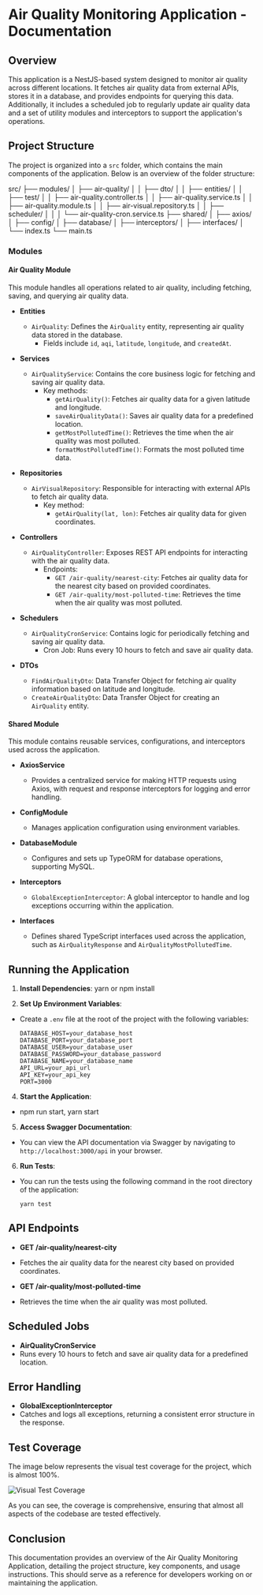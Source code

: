 # Air Quality Monitoring Application - Documentation

## Overview

This application is a NestJS-based system designed to monitor air quality across different locations. It fetches air quality data from external APIs, stores it in a database, and provides endpoints for querying this data. Additionally, it includes a scheduled job to regularly update air quality data and a set of utility modules and interceptors to support the application's operations.

## Project Structure

The project is organized into a `src` folder, which contains the main components of the application. Below is an overview of the folder structure:

src/ ├── modules/ │ ├── air-quality/ │ │ ├── dto/ │ │ ├── entities/ │ │ ├── test/ │ │ ├── air-quality.controller.ts │ │ ├── air-quality.service.ts │ │ ├── air-quality.module.ts │ │ ├── air-visual.repository.ts │ │ ├── scheduler/ │ │ │ └── air-quality-cron.service.ts ├── shared/ │ ├── axios/ │ ├── config/ │ ├── database/ │ ├── interceptors/ │ ├── interfaces/ │ └── index.ts └── main.ts

### Modules

#### Air Quality Module

This module handles all operations related to air quality, including fetching, saving, and querying air quality data.

- **Entities**

  - `AirQuality`: Defines the `AirQuality` entity, representing air quality data stored in the database.
    - Fields include `id`, `aqi`, `latitude`, `longitude`, and `createdAt`.

- **Services**

  - `AirQualityService`: Contains the core business logic for fetching and saving air quality data.
    - Key methods:
      - `getAirQuality()`: Fetches air quality data for a given latitude and longitude.
      - `saveAirQualityData()`: Saves air quality data for a predefined location.
      - `getMostPollutedTime()`: Retrieves the time when the air quality was most polluted.
      - `formatMostPollutedTime()`: Formats the most polluted time data.

- **Repositories**

  - `AirVisualRepository`: Responsible for interacting with external APIs to fetch air quality data.
    - Key method:
      - `getAirQuality(lat, lon)`: Fetches air quality data for given coordinates.

- **Controllers**

  - `AirQualityController`: Exposes REST API endpoints for interacting with the air quality data.
    - Endpoints:
      - `GET /air-quality/nearest-city`: Fetches air quality data for the nearest city based on provided coordinates.
      - `GET /air-quality/most-polluted-time`: Retrieves the time when the air quality was most polluted.

- **Schedulers**

  - `AirQualityCronService`: Contains logic for periodically fetching and saving air quality data.
    - Cron Job: Runs every 10 hours to fetch and save air quality data.

- **DTOs**
  - `FindAirQualityDto`: Data Transfer Object for fetching air quality information based on latitude and longitude.
  - `CreateAirQualityDto`: Data Transfer Object for creating an `AirQuality` entity.

#### Shared Module

This module contains reusable services, configurations, and interceptors used across the application.

- **AxiosService**

  - Provides a centralized service for making HTTP requests using Axios, with request and response interceptors for logging and error handling.

- **ConfigModule**

  - Manages application configuration using environment variables.

- **DatabaseModule**

  - Configures and sets up TypeORM for database operations, supporting MySQL.

- **Interceptors**

  - `GlobalExceptionInterceptor`: A global interceptor to handle and log exceptions occurring within the application.

- **Interfaces**
  - Defines shared TypeScript interfaces used across the application, such as `AirQualityResponse` and `AirQualityMostPollutedTime`.

## Running the Application

1. **Install Dependencies**:
   yarn or npm install

2. **Set Up Environment Variables**:

- Create a `.env` file at the root of the project with the following variables:
  ```
  DATABASE_HOST=your_database_host
  DATABASE_PORT=your_database_port
  DATABASE_USER=your_database_user
  DATABASE_PASSWORD=your_database_password
  DATABASE_NAME=your_database_name
  API_URL=your_api_url
  API_KEY=your_api_key
  PORT=3000
  ```

4. **Start the Application**:

- npm run start, yarn start

5. **Access Swagger Documentation**:

- You can view the API documentation via Swagger by navigating to `http://localhost:3000/api` in your browser.

6. **Run Tests**:

- You can run the tests using the following command in the root directory of the application:
  ```
  yarn test
  ```

## API Endpoints

- **GET /air-quality/nearest-city**
- Fetches the air quality data for the nearest city based on provided coordinates.

- **GET /air-quality/most-polluted-time**
- Retrieves the time when the air quality was most polluted.

## Scheduled Jobs

- **AirQualityCronService**
- Runs every 10 hours to fetch and save air quality data for a predefined location.

## Error Handling

- **GlobalExceptionInterceptor**
- Catches and logs all exceptions, returning a consistent error structure in the response.

## Test Coverage

The image below represents the visual test coverage for the project, which is almost 100%.

![Visual Test Coverage](https://drive.google.com/uc?id=1j8k4v-8DFNDbznh3DKSjAIBd6CgttrFg "Visual Test Coverage")

As you can see, the coverage is comprehensive, ensuring that almost all aspects of the codebase are tested effectively.

## Conclusion

This documentation provides an overview of the Air Quality Monitoring Application, detailing the project structure, key components, and usage instructions. This should serve as a reference for developers working on or maintaining the application.
